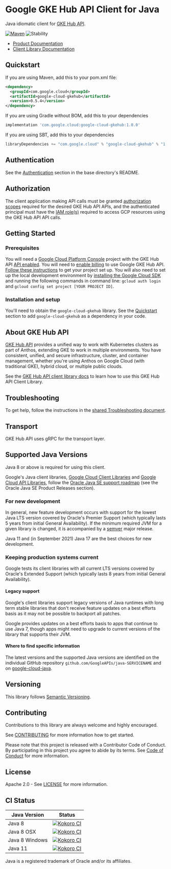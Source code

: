 # Google GKE Hub API Client for Java

Java idiomatic client for [GKE Hub API][product-docs].

[![Maven][maven-version-image]][maven-version-link]
![Stability][stability-image]

- [Product Documentation][product-docs]
- [Client Library Documentation][javadocs]


## Quickstart


If you are using Maven, add this to your pom.xml file:


```xml
<dependency>
  <groupId>com.google.cloud</groupId>
  <artifactId>google-cloud-gkehub</artifactId>
  <version>0.5.4</version>
</dependency>

```

If you are using Gradle without BOM, add this to your dependencies

```Groovy
implementation 'com.google.cloud:google-cloud-gkehub:1.0.0'
```

If you are using SBT, add this to your dependencies

```Scala
libraryDependencies += "com.google.cloud" % "google-cloud-gkehub" % "1.0.0"
```

## Authentication

See the [Authentication][authentication] section in the base directory's README.

## Authorization

The client application making API calls must be granted [authorization scopes][auth-scopes] required for the desired GKE Hub API APIs, and the authenticated principal must have the [IAM role(s)][predefined-iam-roles] required to access GCP resources using the GKE Hub API API calls.

## Getting Started

### Prerequisites

You will need a [Google Cloud Platform Console][developer-console] project with the GKE Hub API [API enabled][enable-api].
You will need to [enable billing][enable-billing] to use Google GKE Hub API.
[Follow these instructions][create-project] to get your project set up. You will also need to set up the local development environment by
[installing the Google Cloud SDK][cloud-sdk] and running the following commands in command line:
`gcloud auth login` and `gcloud config set project [YOUR PROJECT ID]`.

### Installation and setup

You'll need to obtain the `google-cloud-gkehub` library.  See the [Quickstart](#quickstart) section
to add `google-cloud-gkehub` as a dependency in your code.

## About GKE Hub API


[GKE Hub API][product-docs] provides a unified way to work with Kubernetes clusters as part of Anthos, extending GKE to work in multiple environments. You have consistent, unified, and secure infrastructure, cluster, and container management, whether you're using Anthos on Google Cloud (with traditional GKE), hybrid cloud, or multiple public clouds.

See the [GKE Hub API client library docs][javadocs] to learn how to
use this GKE Hub API Client Library.






## Troubleshooting

To get help, follow the instructions in the [shared Troubleshooting document][troubleshooting].

## Transport

GKE Hub API uses gRPC for the transport layer.

## Supported Java Versions

Java 8 or above is required for using this client.

Google's Java client libraries,
[Google Cloud Client Libraries][cloudlibs]
and
[Google Cloud API Libraries][apilibs],
follow the
[Oracle Java SE support roadmap][oracle]
(see the Oracle Java SE Product Releases section).

### For new development

In general, new feature development occurs with support for the lowest Java
LTS version covered by  Oracle's Premier Support (which typically lasts 5 years
from initial General Availability). If the minimum required JVM for a given
library is changed, it is accompanied by a [semver][semver] major release.

Java 11 and (in September 2021) Java 17 are the best choices for new
development.

### Keeping production systems current

Google tests its client libraries with all current LTS versions covered by
Oracle's Extended Support (which typically lasts 8 years from initial
General Availability).

#### Legacy support

Google's client libraries support legacy versions of Java runtimes with long
term stable libraries that don't receive feature updates on a best efforts basis
as it may not be possible to backport all patches.

Google provides updates on a best efforts basis to apps that continue to use
Java 7, though apps might need to upgrade to current versions of the library
that supports their JVM.

#### Where to find specific information

The latest versions and the supported Java versions are identified on
the individual GitHub repository `github.com/GoogleAPIs/java-SERVICENAME`
and on [google-cloud-java][g-c-j].

## Versioning


This library follows [Semantic Versioning](http://semver.org/).



## Contributing


Contributions to this library are always welcome and highly encouraged.

See [CONTRIBUTING][contributing] for more information how to get started.

Please note that this project is released with a Contributor Code of Conduct. By participating in
this project you agree to abide by its terms. See [Code of Conduct][code-of-conduct] for more
information.


## License

Apache 2.0 - See [LICENSE][license] for more information.

## CI Status

Java Version | Status
------------ | ------
Java 8 | [![Kokoro CI][kokoro-badge-image-2]][kokoro-badge-link-2]
Java 8 OSX | [![Kokoro CI][kokoro-badge-image-3]][kokoro-badge-link-3]
Java 8 Windows | [![Kokoro CI][kokoro-badge-image-4]][kokoro-badge-link-4]
Java 11 | [![Kokoro CI][kokoro-badge-image-5]][kokoro-badge-link-5]

Java is a registered trademark of Oracle and/or its affiliates.

[product-docs]: https://cloud.google.com/anthos/gke/docs/
[javadocs]: https://cloud.google.com/java/docs/reference/google-cloud-gkehub/latest/history
[kokoro-badge-image-1]: http://storage.googleapis.com/cloud-devrel-public/java/badges/java-gkehub/java7.svg
[kokoro-badge-link-1]: http://storage.googleapis.com/cloud-devrel-public/java/badges/java-gkehub/java7.html
[kokoro-badge-image-2]: http://storage.googleapis.com/cloud-devrel-public/java/badges/java-gkehub/java8.svg
[kokoro-badge-link-2]: http://storage.googleapis.com/cloud-devrel-public/java/badges/java-gkehub/java8.html
[kokoro-badge-image-3]: http://storage.googleapis.com/cloud-devrel-public/java/badges/java-gkehub/java8-osx.svg
[kokoro-badge-link-3]: http://storage.googleapis.com/cloud-devrel-public/java/badges/java-gkehub/java8-osx.html
[kokoro-badge-image-4]: http://storage.googleapis.com/cloud-devrel-public/java/badges/java-gkehub/java8-win.svg
[kokoro-badge-link-4]: http://storage.googleapis.com/cloud-devrel-public/java/badges/java-gkehub/java8-win.html
[kokoro-badge-image-5]: http://storage.googleapis.com/cloud-devrel-public/java/badges/java-gkehub/java11.svg
[kokoro-badge-link-5]: http://storage.googleapis.com/cloud-devrel-public/java/badges/java-gkehub/java11.html
[stability-image]: https://img.shields.io/badge/stability-stable-green
[maven-version-image]: https://img.shields.io/maven-central/v/com.google.cloud/google-cloud-gkehub.svg
[maven-version-link]: https://search.maven.org/search?q=g:com.google.cloud%20AND%20a:google-cloud-gkehub&core=gav
[authentication]: https://github.com/googleapis/google-cloud-java#authentication
[auth-scopes]: https://developers.google.com/identity/protocols/oauth2/scopes
[predefined-iam-roles]: https://cloud.google.com/iam/docs/understanding-roles#predefined_roles
[iam-policy]: https://cloud.google.com/iam/docs/overview#cloud-iam-policy
[developer-console]: https://console.developers.google.com/
[create-project]: https://cloud.google.com/resource-manager/docs/creating-managing-projects
[cloud-sdk]: https://cloud.google.com/sdk/
[troubleshooting]: https://github.com/googleapis/google-cloud-common/blob/main/troubleshooting/readme.md#troubleshooting
[contributing]: https://github.com/googleapis/java-gkehub/blob/main/CONTRIBUTING.md
[code-of-conduct]: https://github.com/googleapis/java-gkehub/blob/main/CODE_OF_CONDUCT.md#contributor-code-of-conduct
[license]: https://github.com/googleapis/java-gkehub/blob/main/LICENSE
[enable-billing]: https://cloud.google.com/apis/docs/getting-started#enabling_billing
[enable-api]: https://console.cloud.google.com/flows/enableapi?apiid=gkehub.googleapis.com
[libraries-bom]: https://github.com/GoogleCloudPlatform/cloud-opensource-java/wiki/The-Google-Cloud-Platform-Libraries-BOM
[shell_img]: https://gstatic.com/cloudssh/images/open-btn.png

[semver]: https://semver.org/
[cloudlibs]: https://cloud.google.com/apis/docs/client-libraries-explained
[apilibs]: https://cloud.google.com/apis/docs/client-libraries-explained#google_api_client_libraries
[oracle]: https://www.oracle.com/java/technologies/java-se-support-roadmap.html
[g-c-j]: http://github.com/googleapis/google-cloud-java
